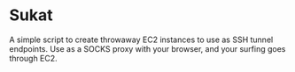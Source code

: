 Sukat
=====

A simple script to create throwaway EC2 instances to use as SSH tunnel
endpoints. Use as a SOCKS proxy with your browser, and your surfing goes
through EC2.
